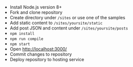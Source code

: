 - Install Node.js version 8+
- Fork and clone repository
- Create directory under `/sites` or use one of the samples
- Add static content to `/sites/yoursite/static`
- Add post JSON and content under `/sites/yoursite/posts`
- `npm install`
- `npm run compile`
- `npm start`
- Open <http://localhost:3000/>
- Commit changes to repository
- Deploy repository to hosting service
